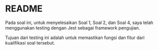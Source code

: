 # README

Pada soal ini, untuk menyelesaikan Soal 1, Soal 2, dan Soal 4, saya telah menggunakan testing dengan Jest sebagai framework pengujian. 

Tujuan dari testing ini adalah untuk memastikan fungsi dan fitur dari kualifikasi soal tersebut.
